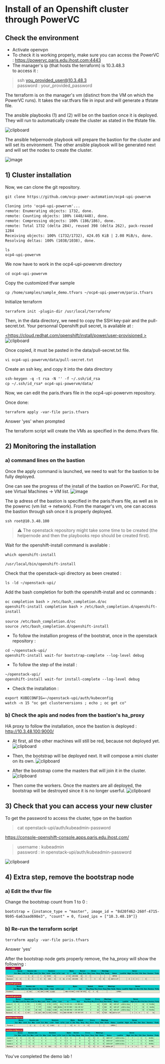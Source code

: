 # Install of an Openshift cluster through PowerVC

## Check the environment 
* Activate openvpn
* To check it is working properly, make sure you can access the PowerVC : <https://powervc.paris.edu.ihost.com:4443> 
* The manager's ip (that hosts the terraform) is 10.3.48.3   
to access it :
>ssh you_provided_user@10.3.48.3 \
>password : your_provided_password





The terraform is on the manager's vm (distinct from the VM on which the PowerVC runs).
It takes the var.tfvars file in input and will generate a tfstate file.


The ansible playbooks (1) and (2) will be on the bastion once it is deployed. They will run to automatically create the cluster as stated in the tfstate file. 



![clipboard](https://i.imgur.com/TpxKcMx.png)

The ansible helpernode playbook will prepare the bastion for the cluster and will set its environment.
The other ansible playbook will be generated next and will set the nodes to create the cluster. 

![image](https://user-images.githubusercontent.com/91323551/145597040-b9863539-52e8-4e45-b766-b400de1d39e7.png)









## 1) Cluster installation 

Now, we can clone the git repository.

```
git clone https://github.com/ocp-power-automation/ocp4-upi-powervm
```

```
Cloning into 'ocp4-upi-powervm'...
remote: Enumerating objects: 1732, done.
remote: Counting objects: 100% (448/448), done.
remote: Compressing objects: 100% (186/186), done.
remote: Total 1732 (delta 284), reused 398 (delta 262), pack-reused 1284
Receiving objects: 100% (1732/1732), 424.05 KiB | 2.08 MiB/s, done.
Resolving deltas: 100% (1038/1038), done.
```

```
ls
ocp4-upi-powervm 
```

We now have to work in the ocp4-upi-powervm directory
```
cd ocp4-upi-powervm
```
Copy the customized tfvar sample

```
cp /home/samples/sample_demo.tfvars ~/ocp4-upi-powervm/paris.tfvars

```
Initialize terraform
```
terraform init -plugin-dir /usr/local/terraform/
```

Then, in the data directory, we need to copy the SSH key-pair and the pull-secret.txt.
Your personnal Openshift pull secret, is available at :

[<https://cloud.redhat.com/openshift/install/power/user-provisioned > ](https://console.redhat.com/openshift/install/power/user-provisioned)
![clipboard](https://i.imgur.com/0x33IoI.png)

Once copied, it must be pasted in the data/pull-secret.txt file.

```
vi ocp4-upi-powervm/data/pull-secret.txt
```

Create an ssh key, and copy it into the data directory

```
ssh-keygen -q -t rsa -N '' -f ~/.ssh/id_rsa
cp ~/.ssh/id_rsa* ocp4-upi-powervm/data/
```
Now, we can edit the paris.tfvars file in the ocp4-upi-powervm repository.


Once done:

```
terraform apply -var-file paris.tfvars
```

Answer 'yes' when prompted

The terraform script will create the VMs as specified in the demo.tfvars file.

## 2) Monitoring the installation

### a) command lines on the bastion
Once the apply command is launched, we need to wait for the bastion to be fully deployed. 

One can see the progress of the install of the bastion on PowerVC. For that, see Virtual Machines -> VM list. 
![image](https://user-images.githubusercontent.com/91323551/145581536-010e7e17-5353-4172-9b04-65f80fdc4a81.png)


The ip adress of the bastion is specified in the paris.tfvars file, as well as in the powervc (vm list -> network). From the manager's vm, one can access the bastion through ssh once it is properly deployed.
```
ssh root@10.3.48.100
```

>:warning: The openstack repository might take some time to be created (the helpernode and then the playbooks repo should be created first).

Wait for the openshift-install command is available :

```
which openshift-install
```
```
/usr/local/bin/openshift-install
```
Check that the openstack-upi directory as been created :

```
ls -ld ~/openstack-upi/
```
Add the bash completion for both the openshift-install and oc commands :

```
oc completion bash > /etc/bash_completion.d/oc
openshift-install completion bash > /etc/bash_completion.d/openshift-install

source /etc/bash_completion.d/oc
source /etc/bash_completion.d/openshift-install
```

- To follow the installion progress of the bootstrat, once in the openstack repository :
```
cd ~/openstack-upi/
openshift-install wait-for bootstrap-complete --log-level debug
```
- To follow the step of the install :
```
~/openstack-upi/
openshift-install wait-for install-complete --log-level debug
```
- Check the installation :

```
export KUBECONFIG=~/openstack-upi/auth/kubeconfig
watch -n 15 "oc get clusterversions ; echo ; oc get co"
```


### b) Check the apis and nodes from the bastion's ha_proxy

HA proxy to follow the installation, once the bastion is deployed : <http://10.3.48.100:9000/>

* At first, all the other machines will still be red, because not deployed yet.
![clipboard](https://i.imgur.com/OvZgX81.png)

* Then, the bootstrap will be deployed next. It will compose a mini cluster on its own.
![clipboard](https://i.imgur.com/YdQWw2s.png)

* After the bootstrap come the masters that will join it in the cluster.
![clipboard](https://i.imgur.com/Sk14RCI.png)

* Then come the workers. Once the masters are all deployed, the bootstrap will be destroyed since it is no longer userful.
![clipboard](https://i.imgur.com/hRcBZ4s.png)



## 3) Check that you can access your new cluster

To get the password to access the cluster, type on the bastion


>cat openstack-upi/auth/kubeadmin-password

<https://console-openshift-console.apps.paris.edu.ihost.com/>

>username : kubeadmin \
>password : in openstack-upi/auth/kubeadmin-password

![clipboard](https://i.imgur.com/1gldP6p.png)


## 4) Extra step, remove the bootstrap node

### a) Edit the tfvar file

Change the bootstrap count from 1 to 0 :

```
bootstrap = {instance_type = "master", image_id = "8d20f462-260f-4715-9b95-6a63aad698e3", "count" = 0, fixed_ips = ["10.3.48.19"]}
```


### b) Re-run the terraform script

```
terraform apply -var-file paris.tfvars
```
Answer 'yes'

After the bootstrap node gets properly remove, the ha_proxy will show the following :
![ha_proxy with no bootstrap](images/no-bootstrap.png)

You've completed the demo lab !


























